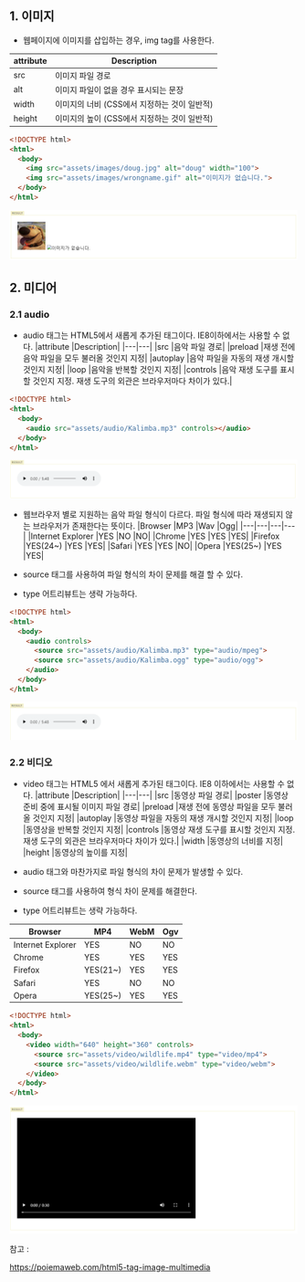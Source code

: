 ## 1. 이미지
- 웹페이지에 이미지를 삽입하는 경우, img tag를 사용한다.

|attribute	|Description|
|---|---|
|src	|이미지 파일 경로|
|alt	|이미지 파일이 없을 경우 표시되는 문장|
|width	|이미지의 너비 (CSS에서 지정하는 것이 일반적)|
|height	|이미지의 높이 (CSS에서 지정하는 것이 일반적)|

```html
<!DOCTYPE html>
<html>
  <body>
    <img src="assets/images/doug.jpg" alt="doug" width="100">
    <img src="assets/images/wrongname.gif" alt="이미지가 없습니다.">
  </body>
</html>
```

![](../assets/html7_1.PNG)

## 2. 미디어
### 2.1 audio
- audio 태그는 HTML5에서 새롭게 추가된 태그이다. IE8이하에서는 사용할 수 없다.
|attribute	|Description|
|---|---|
|src	|음악 파일 경로|
|preload	|재생 전에 음악 파일을 모두 불러올 것인지 지정|
|autoplay	|음악 파일을 자동의 재생 개시할 것인지 지정|
|loop	|음악을 반복할 것인지 지정|
|controls	|음악 재생 도구를 표시할 것인지 지정. 재생 도구의 외관은 브라우저마다 차이가 있다.|

```html
<!DOCTYPE html>
<html>
  <body>
    <audio src="assets/audio/Kalimba.mp3" controls></audio>
  </body>
</html>
```
![](../assets/html7_2.PNG)

- 웹브라우저 별로 지원하는 음악 파일 형식이 다르다. 파일 형식에 따라 재생되지 않는 브라우저가 존재한다는 뜻이다.
|Browser	|MP3	|Wav	|Ogg|
|---|---|---|---|
|Internet Explorer	|YES	|NO	|NO|
|Chrome	|YES	|YES	|YES|
|Firefox	|YES(24~)	|YES	|YES|
|Safari	|YES	|YES	|NO|
|Opera	|YES(25~)	|YES	|YES|

- source 태그를 사용하여 파일 형식의 차이 문제를 해결 할 수 있다.
- type 어트리뷰트는 생략 가능하다.

```html
<!DOCTYPE html>
<html>
  <body>
    <audio controls>
      <source src="assets/audio/Kalimba.mp3" type="audio/mpeg">
      <source src="assets/audio/Kalimba.ogg" type="audio/ogg">
    </audio>
  </body>
</html>
```

![](../assets/html7_3.PNG)

### 2.2 비디오
- video 태그는 HTML5 에서 새롭게 추가된 태그이다. IE8 이하에서는 사용할 수 없다.
|attribute	|Description|
|---|---|
|src	|동영상 파일 경로|
|poster	|동영상 준비 중에 표시될 이미지 파일 경로|
|preload	|재생 전에 동영상 파일을 모두 불러올 것인지 지정|
|autoplay	|동영상 파일을 자동의 재생 개시할 것인지 지정|
|loop	|동영상을 반복할 것인지 지정|
|controls	|동영상 재생 도구를 표시할 것인지 지정. 재생 도구의 외관은 브라우저마다 차이가 있다.|
|width	|동영상의 너비를 지정|
|height	|동영상의 높이를 지정|

- audio 태그와 마찬가지로 파일 형식의 차이 문제가 발생할 수 있다.
- source 태그를 사용하여 형식 차이 문제를 해결한다.
- type 어트리뷰트는 생략 가능하다.

|Browser	|MP4	|WebM	|Ogv|
|---|---|---|---|
|Internet Explorer	|YES	|NO	|NO|
|Chrome	|YES	|YES	|YES|
|Firefox	|YES(21~)	|YES	|YES|
|Safari	|YES	|NO	|NO|
|Opera	|YES(25~)	|YES	|YES|

```html
<!DOCTYPE html>
<html>
  <body>
    <video width="640" height="360" controls>
      <source src="assets/video/wildlife.mp4" type="video/mp4">
      <source src="assets/video/wildlife.webm" type="video/webm">
    </video>
  </body>
</html>
```

![](../assets/html7_4.PNG)

참고 : 

https://poiemaweb.com/html5-tag-image-multimedia

